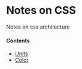 # Notes on CSS

Notes on css architecture

#### Contents

- [Units](./UNITS.md)
- [Color](./COLOR.md)
